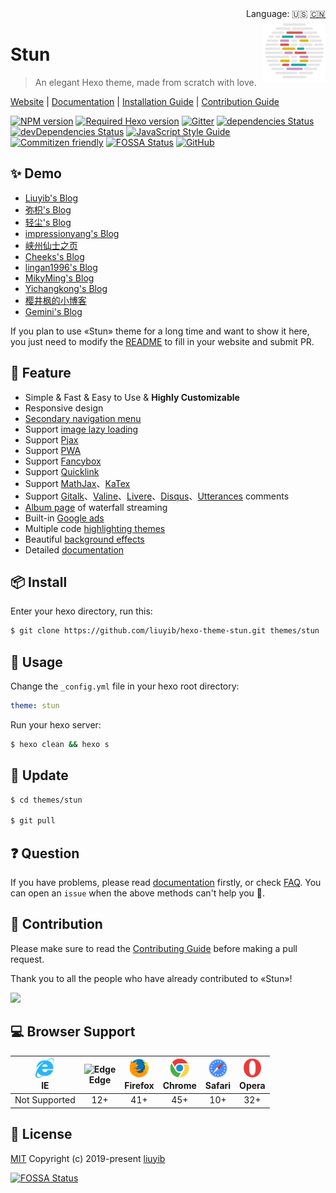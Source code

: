 <div align="right">
  Language:
  🇺🇸
  <a title="Chinese" href="./README_zh-CN.md">🇨🇳</a>
</div>

<a title="Stun website" href="https://theme-stun.github.io/">
  <img src="https://raw.githubusercontent.com/liuyib/hexo-theme-stun/master/source/images/icons/stun-logo.svg" alt="Stun logo" align="right" width="100" height="100">
</a>

# Stun

> An elegant Hexo theme, made from scratch with love.

[Website](https://theme-stun.github.io/) |
[Documentation](https://theme-stun.github.io/docs/) |
[Installation Guide](https://theme-stun.github.io/docs/guide/quick-start.html#installation) |
[Contribution Guide](https://theme-stun.github.io/docs/contribute/contribute.html#contribution)

[![NPM version](https://img.shields.io/npm/v/hexo-theme-stun?logo=npm&color=blue)](https://www.npmjs.com/package/hexo-theme-stun)
[![Required Hexo version](https://img.shields.io/badge/hexo-%3E=4.0.0-blue?logo=hexo&color=blue)](https://hexo.io)
[![Gitter](https://img.shields.io/gitter/room/liuyib/hexo-theme-stun?logo=gitter&color=753a88)](https://gitter.im/liuyib/hexo-theme-stun)
[![dependencies Status](https://david-dm.org/liuyib/hexo-theme-stun/status.svg)](https://david-dm.org/liuyib/hexo-theme-stun)
[![devDependencies Status](https://david-dm.org/liuyib/hexo-theme-stun/dev-status.svg)](https://david-dm.org/liuyib/hexo-theme-stun?type=dev)
[![JavaScript Style Guide](https://img.shields.io/badge/code_style-standard-brightgreen.svg)](https://standardjs.com)
[![Commitizen friendly](https://img.shields.io/badge/commitizen-friendly-brightgreen.svg)](http://commitizen.github.io/cz-cli/)
[![FOSSA Status](https://app.fossa.com/api/projects/git%2Bgithub.com%2Fliuyib%2Fhexo-theme-stun.svg?type=shield)](https://app.fossa.com/projects/git%2Bgithub.com%2Fliuyib%2Fhexo-theme-stun?ref=badge_shield)
[![GitHub](https://img.shields.io/github/license/liuyib/hexo-theme-stun)](https://github.com/liuyib/hexo-theme-stun/blob/master/LICENSE)

## :sparkles: Demo

- [Liuyib's Blog](https://liuyib.github.io/)
- [弥枳's Blog](http://blog2.coor.top/)
- [轻尘's Blog](https://qcxitong.xyz/)
- [impressionyang's Blog](https://impressionyang.github.io)
- [峡州仙士之页](https://cjh0613.github.io/en/)
- [Cheeks's Blog](https://www.cheeks.top/)
- [lingan1996's Blog](https://www.lingan1996.top)
- [MikyMing's Blog](https://mikyming.online/)
- [Yichangkong's Blog](https://yichangkong.github.io/)
- [樱井枫的小博客](https://sakurai.in/)
- [Gemini's Blog](https://geminiplanet.cn/)

If you plan to use «Stun» theme for a long time and want to show it here, you just need to modify the [README](https://github.com/liuyib/hexo-theme-stun/edit/master/README.md) to fill in your website and submit PR.

## :crystal_ball: Feature

- Simple & Fast & Easy to Use & **Highly Customizable**
- Responsive design
- [Secondary navigation menu](https://liuyib.github.io/hexo-theme-stun/zh-CN/advanced/advanced-setting.html#二级导航菜单)
- Support [image lazy loading](https://liuyib.github.io/hexo-theme-stun/zh-CN/advanced/advanced-setting.html#图片懒加载)
- Support [Pjax](https://github.com/defunkt/jquery-pjax)
- Support [PWA](https://developers.google.com/web/progressive-web-apps)
- Support [Fancybox](https://github.com/fancyapps/fancybox)
- Support [Quicklink](https://github.com/GoogleChromeLabs/quicklink)
- Support [MathJax](https://www.mathjax.org/)、[KaTex](https://katex.org/)
- Support [Gitalk](https://github.com/gitalk/gitalk)、[Valine](https://valine.js.org/)、[Livere](https://livere.com/)、[Disqus](https://disqus.com/)、[Utterances](https://github.com/utterance/utterances) comments
- [Album page](https://liuyib.github.io/gallery/) of waterfall streaming
- Built-in [Google ads](https://www.google.cn/adsense/start/)
- Multiple code [highlighting themes](https://liuyib.github.io/hexo-theme-stun/zh-CN/advanced/advanced-setting.html#代码高亮)
- Beautiful [background effects](https://liuyib.github.io/hexo-theme-stun/zh-CN/advanced/third-part.html#ribbon)
- Detailed [documentation](https://liuyib.github.io/hexo-theme-stun/)

## :package: Install

Enter your hexo directory, run this:

```bash
$ git clone https://github.com/liuyib/hexo-theme-stun.git themes/stun
```

## :hammer: Usage

Change the `_config.yml` file in your hexo root directory:

```yml
theme: stun
```

Run your hexo server:

```bash
$ hexo clean && hexo s
```

## :art: Update

```bash
$ cd themes/stun

$ git pull
```

## :question: Question

If you have problems, please read [documentation](https://theme-stun.github.io/docs/) firstly, or check [FAQ](./FAQ.md). You can open an `issue` when the above methods can't help you :hugs:.

## :handshake: Contribution

Please make sure to read the [Contributing Guide](https://theme-stun.github.io/docs/contribute/contribute.html#contribution) before making a pull request.

Thank you to all the people who have already contributed to «Stun»!

<a href="https://github.com/liuyib/hexo-theme-stun/graphs/contributors">
  <img src="https://opencollective.com/hexo-theme-stun/contributors.svg?width=980">
</a>

## :computer: Browser Support

| <img src="https://raw.githubusercontent.com/liuyib/picBed/master/collection/20190723235410.png" alt="IE" width="32px" height="32px" /></br> IE | <img src="https://cdnjs.cloudflare.com/ajax/libs/browser-logos/35.1.0/edge/edge_64x64.png" alt="Edge" width="32px" height="32px" /></br> Edge | <img src="https://raw.githubusercontent.com/liuyib/picBed/master/collection/20190723235406.png" alt="Firefox" width="32px" height="32px" /></br> Firefox | <img src="https://raw.githubusercontent.com/liuyib/picBed/master/collection/20190723235407.png" alt="Chrome" width="32px" height="32px" /></br> Chrome | <img src="https://raw.githubusercontent.com/liuyib/picBed/master/collection/20190723235409.png" alt="Safari" width="32px" height="32px" /></br> Safari | <img src="https://raw.githubusercontent.com/liuyib/picBed/master/collection/20190723235411.png" alt="Opera" width="32px" height="32px" /></br> Opera |
| :---: | :---: | :---: |:---: | :---: | :---: |
| Not Supported | 12+ | 41+ | 45+ | 10+ | 32+ |

## :page_with_curl: License

[MIT](https://github.com/liuyib/hexo-theme-stun/blob/master/LICENSE) Copyright (c) 2019-present [liuyib](https://github.com/liuyib)

[![FOSSA Status](https://app.fossa.com/api/projects/git%2Bgithub.com%2Fliuyib%2Fhexo-theme-stun.svg?type=large)](https://app.fossa.com/projects/git%2Bgithub.com%2Fliuyib%2Fhexo-theme-stun?ref=badge_large)

